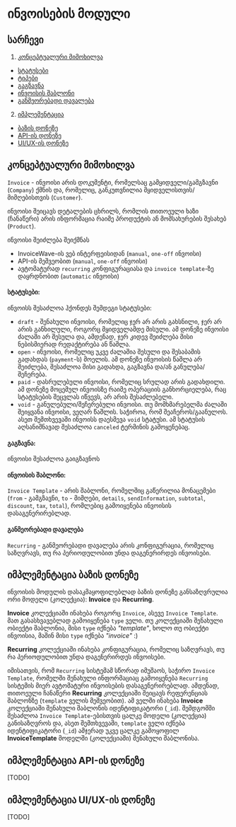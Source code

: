 # ინვოისების მოდული

## სარჩევი
1. [კონცეპტუალური მიმოხილვა](#კონცეპტუალური-მიმოხილვა)
  * [სტატუსები](#სტატუსები)
  * [ტიპები](#სტატუსები)
  * [გაგზავნა](#გაგზავნა)
  * [ინვოისის შაბლონი](#ინვოისის-შაბლონი)
  * [განმეორებადი დავალება](#განმეორებადი-დავალება)
2. [იმპლემენტაცია](#იმპლემენტაცია)
  * [ბაზის დონეზე](#იმპლემენტაცია-ბაზის-დონეზე)
  * [API-ის დონეზე](#იმპლემენტაცია-API-ის-დონეზე)
  * [UI/UX-ის დონეზე](#იმპლემენტაცია-UI/UX-ის-დონეზე)
<!-- 3. [ობიექტები](#ობიექტები)
  * [User](#User)
  * [Company](#Company)
  * [Customer](#Customer)
  * [Product](#Product)
  * [Invoice](#Invoice)
  * [Invoice Template](#Invoice-Template)
  * [Recurring](#Recurring)
  * [Payment](#Payment) -->

## კონცეპტუალური მიმოხილვა

`Invoice` - ინვოისი არის დოკუმენტი, რომელსაც გამყიდველი/გამგზავნი (`Company`) ქმნის და, რომელიც, განკუთვნილია მყიდველისთვის/მიმღებისთვის (`Customer`).

ინვოისი შეიცავს დეტალების ცხრილს, რომლის თითოეული ხაზი (ჩანაწერი) არის ინფორმაცია რაიმე პროდუქტის ან მომსახურების შესახებ (`Product`).

ინვოისი შეიძლება შეიქმნას
* InvoiceWave-ის ვებ ინტერფეისიდან (`manual`, `one-off` ინვოისი)
* API-ის მეშვეობით (`manual`, `one-off` ინვოისი)
* ავტომატურად `recurring` კონფიგურაციასა და `invoice template`-ზე დაყრდნობით (`automatic` ინვოისი)


#### სტატუსები:
ინვოისს შესაძლოა ჰქონდეს შემდეგი სტატუსები:
* `draft` - შენახული ინვოისი, რომელიც ჯერ არ არის გახსნილი, ჯერ არ არის განხილული, როგორც მყიდველამდე მისული. ამ დონეზე ინვოისი ძალაში არ შესულა და, ამდენად, ჯერ კიდევ შეიძლება მისი ნებისმიერად რედაქტირება ან წაშლა.
* `open` - ინვოისი, რომელიც უკვე ძალაშია შესული და შესაბამის გადახდას (`payment`-ს) მოელის. ამ დონეზე ინვოისის წაშლა არ შეიძლება, შესაძლოა მისი გადახდა, გაგზავნა და/ან განულება/შეჩერება.
* `paid` - დასრულებული ინვოისი, რომელიც სრულად არის გადახდილი. ამ დონეზე მოცემულ ინვოისზე რაიმე ოპერაციის განხორციელება, რაც სტატუსების შეცვლას იწვევს, არ არის შესაძლებელი.
* `void` - განულებული/შეჩერებული ინვოისი. თუ მომხმარებელმა ძალაში შეიყვანა ინვოისი, ვეღარ წაშლის. საჭიროა, რომ შეაჩეროს/გაანულოს. ასეთ შემთხვევაში ინვოისს დაესმევა `void` სტატუსი. ამ სტატუსის აღსანიშნავად შესაძლოა `canceled` ტერმინის გამოყენებაც.

#### გაგზავნა:
ინვოისი შესაძლოა გაიგზავნოს

#### ინვოისის შაბლონი:
`Invoice Template` - არის შაბლონი, რომელშიც გაწერილია მონაცემები (`from` - გამგზავნი, `to` - მიმღები, `details`, `sendInformation`, `subtotal`, `discount`, `tax`, `total`), რომლებიც გამოიყენება ინვოისის დასაგენერირებლად.

#### განმეორებადი დავალება
`Recurring` - განმეორებადი დავალება არის კონფიგურაცია, რომელიც საზღვრავს, თუ რა პერიოდულობით უნდა დაგენერირდეს ინვოისები.


## იმპლემენტაცია ბაზის დონეზე

ინვოისის მოდულის დასაკმაყოფილებლად ბაზის დონეზე განსაზღვრულია ორი მოდელი (კოლექცია): **Invoice** და **Recurring**.

**Invoice** კოლექციაში ინახება როგორც `Invoice`, ასევე `Invoice Template`. მათ გასასხვავებლად გამოიყენება `type` ველი. თუ კოლექციაში შენახული ობიექტი შაბლონია, მისი `type` იქნება *"template"*, ხოლო თუ ობიექტი ინვოისია, მაშინ მისი `type` იქნება *"invoice"* :)

**Recurring** კოლექციაში ინახება კონფიგურაცია, რომელიც საზღვრავს, თუ რა პერიოდულობით უნდა დაგენერირდეს ინვოისები.

იმისათვის, რომ `Recurring` სისტემამ სწორად იმუშაოს, საჭირო `Invoice Template`, რომელში შენახული ინფორმაციაც გამოიყენება `Recurring` სისტემის მიერ ავტომატური ინვოისების დასაგენერირებლად. ამდენად, თითოეული ჩანაწერი **Recurring** კოლექციაში შეიცავს რეფერენციას შაბლონზე (`template` ველის მეშვეობით). ამ ველში ინახება  **Invoice** კოლექციაში შენახული შაბლონის იდენტიფიკატორი (`_id`). შემდგომში შესაძლოა `Invoice Template`-ებისთვის ცალკე მოდელი (კოლექცია) განისაზღვროს და, ასეთ შემთხვევაში, `template` ველი იქნება იდენტიფიკატორი (`_id`) ამჯერად უკვე ცალკე გამოყოფილ **InvoiceTemplate** მოდელში (კოლექციაში) შენახული შაბლონისა.



## იმპლემენტაცია API-ის დონეზე
[TODO]


## იმპლემენტაცია UI/UX-ის დონეზე
[TODO]

<!-- ## ობიექტები

### `User`

### `Company`

### `Customer`

### `Product`

### `Invoice`

### `Invoice Template`

### `Recurring`

### `Payment` -->
